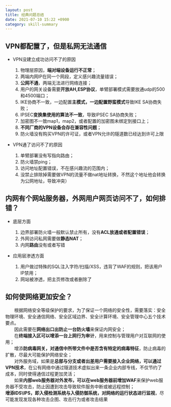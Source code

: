 ```yaml
---
layout: post
title: 经典问题总结
date: 2021-07-10 15:22 +0900
category: skill-summary
---
```


## VPN都配置了，但是私网无法通信

- VPN没建立成功访问不了的原因
  1. 物理层原因，**端对端设备运行不正常**；
  2. 两端内网IP在同一个网段，定义感兴趣流量错误；
  3. **公网不通**，两端无法进行网络连接；
  4. 用户的网关设备需要**开放AH,ESP协议**，单臂部署模式需要放通udp的500和4500端口；
  5. IKE协商不一致，一边配置**主模式，一边配置野蛮模式**导致IKE SA协商失败；
  6. IPSEC**变换集使用的算法不一致**，导致IPSEC SA协商失败；
  7. 加密图不一致map1，map2，或者配置的加密图未绑定到接口上；
  8. **不同厂商的VPN设备会存在兼容性问题**；
  9. 防火墙没有购买VPN的许可证，或者VPN允许的隧道数已经达到许可上限

- VPN通了访问不了的原因
  1. 单臂部署没有写指向路由；
  2. 防火墙禁ping；
  3. 访问地址配置错误，不在感兴趣流的范围内；
  4. 没禁止排除掉需要做VPN的流量不做nat地址转换，不然这个地址他会转换为公网地址，导致冲突）

## 内网有个网站服务器，外网用户网页访问不了，如何排错？

- 底层方面
  1. 边界部署防火墙一般默认禁止所有，没有**ACL放通或者配置错误**；
  2. 外网访问私网需要做**静态NAT**；
  3. 内网**路由**没有或者写错

- 应用层渗透方面
  1. 用户做过特殊的SQL注入字符/扫描/XSS，违背了WAF的规则，把该用户IP禁用；
  2. 网站被渗透，把主页修改或者删除了

## 如何使网络更加安全？

&ensp;&ensp;&ensp;&ensp;根据网络安全等级保护的要求，为了保证一个网络的安全性，需要落实：安全物理环境、安全通信网络、安全区域边界、安全计算环境、安全管理中心五个技术要点。  
&ensp;&ensp;&ensp;&ensp;因此需要在**网络出口出防止一台防火墙**来保证内网安全；  
&ensp;&ensp;&ensp;&ensp;在**终端接入区可以增添一台上网行为审计**，用来控制与管理用户对互联网的使用；  
&ensp;&ensp;&ensp;&ensp;增添**防病毒网关，对通信中所带文件中是否含有特定的病毒特征**，防止病毒的扩散，尽最大可能保护网络安全；  
&ensp;&ensp;&ensp;&ensp;对外服务域，如果是**总部与分支或者出差用户需要接入企业网络，可以通过VPN技术**，在公有网络中通过隧道技术虚拟出来一条企业内部专线，不仅节约了成本，同时使得通信过程更加灵活；  
&ensp;&ensp;&ensp;&ensp;如果**内部web服务器对外发布，可以在web服务器前增加WAF**来保护web服务器不受攻击，防止因遭到攻击导致软件服务中断或被远程控制；  
**增添IDS\IPS，即入侵检测系统与入侵防御系统，对网络的运行状态进行监视**，尽可能发现发现各种攻击企图、攻击行为或者攻击结果